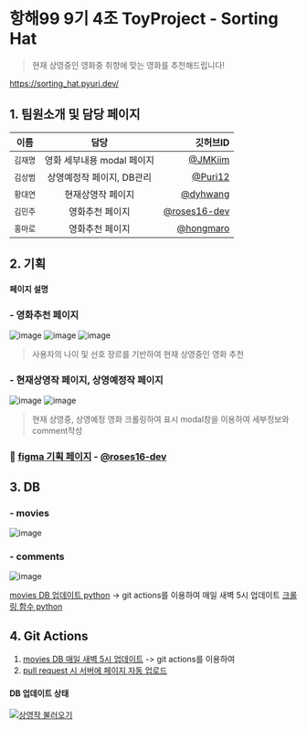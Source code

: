 # 항해99 9기 4조 ToyProject - Sorting Hat
> 현재 상영중인 영화중 취향에 맞는 영화를 추천해드립니다!

https://sorting_hat.pyuri.dev/

## 1. 팀원소개 및 담당 페이지
| 이름 | 담당 | 깃허브ID |
|---|:---:|---:|
| `김재명` | 영화 세부내용 modal 페이지 | [@JMKiim](https://github.com/JMKiim) | 
| `김상범` | 상영예정작 페이지, DB관리 | [@Puri12](https://github.com/Puri12) | 
| `황대연` | 현재상영작 페이지 | [@dyhwang](https://github.com/dyhwang)|
| `김민주` | 영화추천 페이지 | [@roses16-dev](https://github.com/roses16-dev) |
| `홍마로` | 영화추천 페이지 | [@hongmaro](https://github.com/hongmaro) |

## 2. 기획
#### 페이지 설명
### - 영화추천 페이지
![image](https://user-images.githubusercontent.com/5901912/189131485-3b1e424f-2966-4fdb-8a90-f81f5283a663.png)
![image](https://user-images.githubusercontent.com/5901912/189131556-42c10978-941f-4084-9378-f373727bd6d2.png)
![image](https://user-images.githubusercontent.com/5901912/189131622-8a776e9b-b568-4ab8-8b5d-3e83bfa0ef6f.png)
> 사용자의 나이 및 선호 장르를 기반하여 현재 상영중인 영화 추천

### - 현재상영작 페이지, 상영예정작 페이지
![image](https://user-images.githubusercontent.com/5901912/189131712-0b577e43-89fc-485c-bf4f-f0d1b366ac0e.png)
![image](https://user-images.githubusercontent.com/5901912/189131774-22768814-49b5-4a0c-9fa9-fd96ba25f0d1.png)
> 현재 상영중, 상영예정 영화 크롤링하여 표시 modal창을 이용하여 세부정보와 comment작성

### 📁 [figma 기획 페이지](https://www.figma.com/file/vJUYcXXqeRVoysYiRy8zMR/1st-toyproject?node-id=0%3A1) - [@roses16-dev](https://github.com/roses16-dev)

## 3. DB
### - movies
![image](https://user-images.githubusercontent.com/5901912/189132236-dd3ae8bf-fc6f-4613-a319-3dc7d6993e78.png)
### - comments
![image](https://user-images.githubusercontent.com/5901912/189132460-979dbc78-c2cb-4cf7-ac4c-19d330a0a598.png)

[movies DB 업데이트 python](showing.py) -> git actions를 이용하여 매일 새벽 5시 업데이트
[크롤링 함수 python](crawling.py)

## 4. Git Actions
1. [movies DB 매일 새벽 5시 업데이트](.github/workflows/showing_update.yml) -> git actions를 이용하여 
2. [pull request 시 서버에 페이지 자동 업로드](.github/workflows/update_server.yml)

#### DB 업데이트 상태
[![상영작 불러오기](https://github.com/HANGHAE99-Group-04-Study/Sorting_Hat/actions/workflows/showing_update.yml/badge.svg)](https://github.com/HANGHAE99-Group-04-Study/Sorting_Hat/actions/workflows/showing_update.yml)

